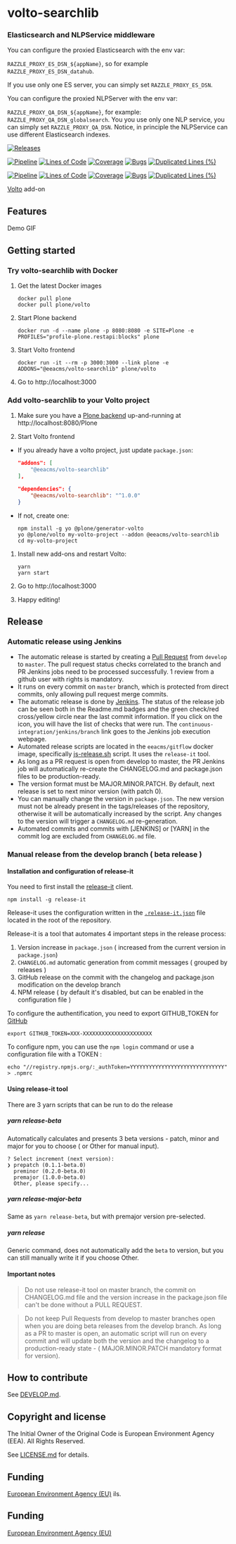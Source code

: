 # volto-searchlib

### Elasticsearch and NLPService middleware

You can configure the proxied Elasticsearch with the env var:

`RAZZLE_PROXY_ES_DSN_${appName}`, so for example `RAZZLE_PROXY_ES_DSN_datahub`.

If you use only one ES server, you can simply set `RAZZLE_PROXY_ES_DSN`.

You can configure the proxied NLPServer with the env var:

`RAZZLE_PROXY_QA_DSN_${appName}`, for example:
`RAZZLE_PROXY_QA_DSN_globalsearch`. You you use only one NLP service, you can
simply set `RAZZLE_PROXY_QA_DSN`. Notice, in principle the NLPService can use
different Elasticsearch indexes.

[![Releases](https://img.shields.io/github/v/release/eea/volto-searchlib)](https://github.com/eea/volto-searchlib/releases)

[![Pipeline](https://ci.eionet.europa.eu/buildStatus/icon?job=volto-addons%2Fvolto-searchlib%2Fmaster&subject=master)](https://ci.eionet.europa.eu/view/Github/job/volto-addons/job/volto-searchlib/job/master/display/redirect)
[![Lines of Code](https://sonarqube.eea.europa.eu/api/project_badges/measure?project=volto-searchlib-master&metric=ncloc)](https://sonarqube.eea.europa.eu/dashboard?id=volto-searchlib-master)
[![Coverage](https://sonarqube.eea.europa.eu/api/project_badges/measure?project=volto-searchlib-master&metric=coverage)](https://sonarqube.eea.europa.eu/dashboard?id=volto-searchlib-master)
[![Bugs](https://sonarqube.eea.europa.eu/api/project_badges/measure?project=volto-searchlib-master&metric=bugs)](https://sonarqube.eea.europa.eu/dashboard?id=volto-searchlib-master)
[![Duplicated Lines (%)](https://sonarqube.eea.europa.eu/api/project_badges/measure?project=volto-searchlib-master&metric=duplicated_lines_density)](https://sonarqube.eea.europa.eu/dashboard?id=volto-searchlib-master)

[![Pipeline](https://ci.eionet.europa.eu/buildStatus/icon?job=volto-addons%2Fvolto-searchlib%2Fdevelop&subject=develop)](https://ci.eionet.europa.eu/view/Github/job/volto-addons/job/volto-searchlib/job/develop/display/redirect)
[![Lines of Code](https://sonarqube.eea.europa.eu/api/project_badges/measure?project=volto-searchlib-develop&metric=ncloc)](https://sonarqube.eea.europa.eu/dashboard?id=volto-searchlib-develop)
[![Coverage](https://sonarqube.eea.europa.eu/api/project_badges/measure?project=volto-searchlib-develop&metric=coverage)](https://sonarqube.eea.europa.eu/dashboard?id=volto-searchlib-develop)
[![Bugs](https://sonarqube.eea.europa.eu/api/project_badges/measure?project=volto-searchlib-develop&metric=bugs)](https://sonarqube.eea.europa.eu/dashboard?id=volto-searchlib-develop)
[![Duplicated Lines (%)](https://sonarqube.eea.europa.eu/api/project_badges/measure?project=volto-searchlib-develop&metric=duplicated_lines_density)](https://sonarqube.eea.europa.eu/dashboard?id=volto-searchlib-develop)

[Volto](https://github.com/plone/volto) add-on

## Features

Demo GIF

## Getting started

### Try volto-searchlib with Docker

1. Get the latest Docker images

   ```
   docker pull plone
   docker pull plone/volto
   ```

1. Start Plone backend
   ```
   docker run -d --name plone -p 8080:8080 -e SITE=Plone -e PROFILES="profile-plone.restapi:blocks" plone
   ```

1. Start Volto frontend

   ```
   docker run -it --rm -p 3000:3000 --link plone -e ADDONS="@eeacms/volto-searchlib" plone/volto
   ```

1. Go to http://localhost:3000

### Add volto-searchlib to your Volto project

1. Make sure you have a [Plone backend](https://plone.org/download) up-and-running at http://localhost:8080/Plone

1. Start Volto frontend

* If you already have a volto project, just update `package.json`:

   ```JSON
   "addons": [
       "@eeacms/volto-searchlib"
   ],

   "dependencies": {
       "@eeacms/volto-searchlib": "^1.0.0"
   }
   ```

* If not, create one:

   ```
   npm install -g yo @plone/generator-volto
   yo @plone/volto my-volto-project --addon @eeacms/volto-searchlib
   cd my-volto-project
   ```

1. Install new add-ons and restart Volto:

   ```
   yarn
   yarn start
   ```

1. Go to http://localhost:3000

1. Happy editing!

## Release

### Automatic release using Jenkins

*  The automatic release is started by creating a [Pull Request](../../compare/master...develop) from `develop` to `master`. The pull request status checks correlated to the branch and PR Jenkins jobs need to be processed successfully. 1 review from a github user with rights is mandatory.
* It runs on every commit on `master` branch, which is protected from direct commits, only allowing pull request merge commits.
* The automatic release is done by [Jenkins](https://ci.eionet.europa.eu). The status of the release job can be seen both in the Readme.md badges and the green check/red cross/yellow circle near the last commit information. If you click on the icon, you will have the list of checks that were run. The `continuous-integration/jenkins/branch` link goes to the Jenkins job execution webpage.
* Automated release scripts are located in the `eeacms/gitflow` docker image, specifically [js-release.sh](https://github.com/eea/eea.docker.gitflow/blob/master/src/js-release.sh) script. It  uses the `release-it` tool.
* As long as a PR request is open from develop to master, the PR Jenkins job will automatically re-create the CHANGELOG.md and package.json files to be production-ready.
* The version format must be MAJOR.MINOR.PATCH. By default, next release is set to next minor version (with patch 0).
* You can manually change the version in `package.json`.  The new version must not be already present in the tags/releases of the repository, otherwise it will be automatically increased by the script. Any changes to the version will trigger a `CHANGELOG.md` re-generation.
* Automated commits and commits with [JENKINS] or [YARN] in the commit log are excluded from `CHANGELOG.md` file.

### Manual release from the develop branch ( beta release )

#### Installation and configuration of release-it

You need to first install the [release-it](https://github.com/release-it/release-it)  client.

   ```
   npm install -g release-it
   ```

Release-it uses the configuration written in the [`.release-it.json`](./.release-it.json) file located in the root of the repository.

Release-it is a tool that automates 4 important steps in the release process:

1. Version increase in `package.json` ( increased from the current version in `package.json`)
2. `CHANGELOG.md` automatic generation from commit messages ( grouped by releases )
3. GitHub release on the commit with the changelog and package.json modification on the develop branch
4. NPM release ( by default it's disabled, but can be enabled in the configuration file )

To configure the authentification, you need to export GITHUB_TOKEN for [GitHub](https://github.com/settings/tokens)

   ```
   export GITHUB_TOKEN=XXX-XXXXXXXXXXXXXXXXXXXXXX
   ```

 To configure npm, you can use the `npm login` command or use a configuration file with a TOKEN :

   ```
   echo "//registry.npmjs.org/:_authToken=YYYYYYYYYYYYYYYYYYYYYYYYYYYYYY" > .npmrc
   ```

#### Using release-it tool

There are 3 yarn scripts that can be run to do the release

##### yarn release-beta

Automatically calculates and presents 3 beta versions - patch, minor and major for you to choose ( or Other for manual input).

```
? Select increment (next version):
❯ prepatch (0.1.1-beta.0)
  preminor (0.2.0-beta.0)
  premajor (1.0.0-beta.0)
  Other, please specify...
```

##### yarn release-major-beta

Same as `yarn release-beta`, but with premajor version pre-selected.

##### yarn release

Generic command, does not automatically add the `beta` to version, but you can still manually write it if you choose Other.

#### Important notes

> Do not use release-it tool on master branch, the commit on CHANGELOG.md file and the version increase in the package.json file can't be done without a PULL REQUEST.

> Do not keep Pull Requests from develop to master branches open when you are doing beta releases from the develop branch. As long as a PR to master is open, an automatic script will run on every commit and will update both the version and the changelog to a production-ready state - ( MAJOR.MINOR.PATCH mandatory format for version).


## How to contribute

See [DEVELOP.md](https://github.com/eea/volto-searchlib/blob/master/DEVELOP.md).

## Copyright and license

The Initial Owner of the Original Code is European Environment Agency (EEA).
All Rights Reserved.

See [LICENSE.md](https://github.com/eea/volto-searchlib/blob/master/LICENSE.md) for details.

## Funding

[European Environment Agency (EU)](http://eea.europa.eu)
ils.

## Funding

[European Environment Agency (EU)](http://eea.europa.eu)
